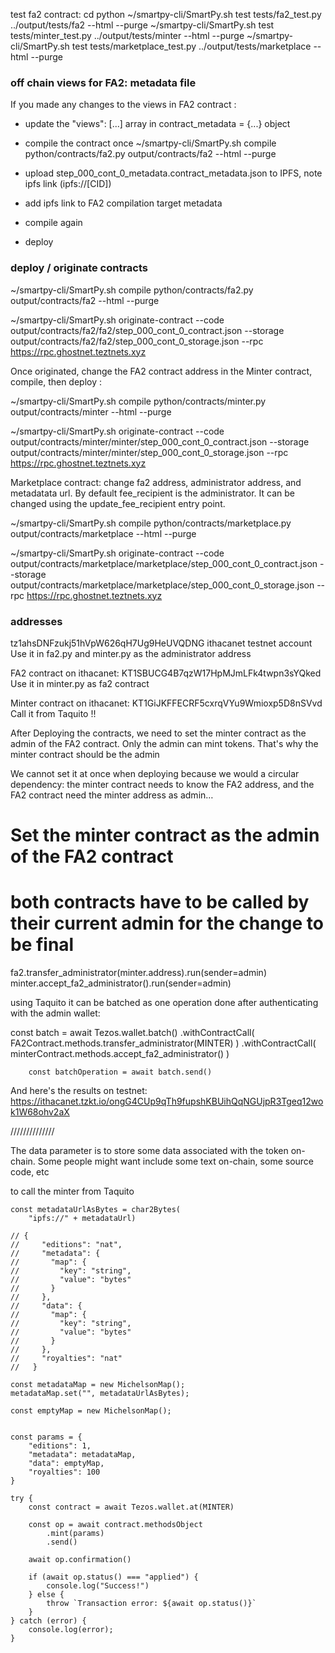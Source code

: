 test fa2 contract:
cd python
~/smartpy-cli/SmartPy.sh test tests/fa2_test.py ../output/tests/fa2 --html --purge
~/smartpy-cli/SmartPy.sh test tests/minter_test.py ../output/tests/minter --html --purge
~/smartpy-cli/SmartPy.sh test tests/marketplace_test.py ../output/tests/marketplace --html --purge

### off chain views for FA2: metadata file

If you made any changes to the views in FA2 contract : 

 - update the "views": [...] array in contract_metadata = {...} object

 - compile the contract once
  ~/smartpy-cli/SmartPy.sh compile python/contracts/fa2.py output/contracts/fa2 --html --purge

 - upload step_000_cont_0_metadata.contract_metadata.json to IPFS, note ipfs link (ipfs://[CID])
  
 - add ipfs link to FA2 compilation target metadata
  
 - compile again 
  
-  deploy

### deploy / originate contracts

~/smartpy-cli/SmartPy.sh compile python/contracts/fa2.py output/contracts/fa2 --html --purge

~/smartpy-cli/SmartPy.sh originate-contract --code output/contracts/fa2/fa2/step_000_cont_0_contract.json --storage output/contracts/fa2/fa2/step_000_cont_0_storage.json --rpc https://rpc.ghostnet.teztnets.xyz

Once originated, change the FA2 contract address in the Minter contract, compile, then deploy :

~/smartpy-cli/SmartPy.sh compile python/contracts/minter.py output/contracts/minter --html --purge

~/smartpy-cli/SmartPy.sh originate-contract --code output/contracts/minter/minter/step_000_cont_0_contract.json --storage output/contracts/minter/minter/step_000_cont_0_storage.json --rpc https://rpc.ghostnet.teztnets.xyz

Marketplace contract: change fa2 address, administrator address, and metadatata url.
By default fee_recipient is the administrator. 
It can be changed using the update_fee_recipient entry point.

~/smartpy-cli/SmartPy.sh compile python/contracts/marketplace.py output/contracts/marketplace --html --purge

~/smartpy-cli/SmartPy.sh originate-contract --code output/contracts/marketplace/marketplace/step_000_cont_0_contract.json --storage output/contracts/marketplace/marketplace/step_000_cont_0_storage.json --rpc https://rpc.ghostnet.teztnets.xyz


### addresses 

tz1ahsDNFzukj51hVpW626qH7Ug9HeUVQDNG ithacanet testnet account
Use it in fa2.py and minter.py as the administrator address

FA2 contract on ithacanet: KT1SBUCG4B7qzW17HpMJmLFk4twpn3sYQked
Use it in minter.py as fa2 contract

Minter contract on ithacanet:  KT1GiJKFFECRF5cxrqVYu9Wmioxp5D8nSVvd
Call it from Taquito !!


After Deploying the contracts, we need to set the minter contract as the admin of the FA2 contract. 
Only the admin can mint tokens. That's why the minter contract should be the admin

We cannot set it at once when deploying because we would a circular dependency: 
the minter contract needs to know the FA2 address, and the FA2 contract need the minter address as admin…


# Set the minter contract as the admin of the FA2 contract
# both contracts have to be called by their current admin for the change to be final
fa2.transfer_administrator(minter.address).run(sender=admin)
minter.accept_fa2_administrator().run(sender=admin)

using Taquito it can be batched as one operation done after authenticating with the admin wallet:

  const batch = await Tezos.wallet.batch()
            .withContractCall(
                FA2Contract.methods.transfer_administrator(MINTER)
            )
            .withContractCall(
                minterContract.methods.accept_fa2_administrator()
            )

        const batchOperation = await batch.send()


And here's the results on testnet:
https://ithacanet.tzkt.io/ongG4CUp9qTh9fupshKBUihQqNGUjpR3Tgeq12wok1W68ohv2aX


//////////////

The data parameter is to store some data associated with the token on-chain. Some people might want include some text on-chain, some source code, etc


to call the minter from Taquito

    const metadataUrlAsBytes = char2Bytes(
        "ipfs://" + metadataUrl)

    // {
    //     "editions": "nat",
    //     "metadata": {
    //       "map": {
    //         "key": "string",
    //         "value": "bytes"
    //       }
    //     },
    //     "data": {
    //       "map": {
    //         "key": "string",
    //         "value": "bytes"
    //       }
    //     },
    //     "royalties": "nat"
    //   }

    const metadataMap = new MichelsonMap();
    metadataMap.set("", metadataUrlAsBytes);

    const emptyMap = new MichelsonMap();


    const params = {
        "editions": 1,
        "metadata": metadataMap,
        "data": emptyMap,
        "royalties": 100
    }

    try {
        const contract = await Tezos.wallet.at(MINTER)

        const op = await contract.methodsObject
            .mint(params)
            .send()

        await op.confirmation()

        if (await op.status() === "applied") {
            console.log("Success!")
        } else {
            throw `Transaction error: ${await op.status()}`
        }
    } catch (error) {
        console.log(error);
    }

